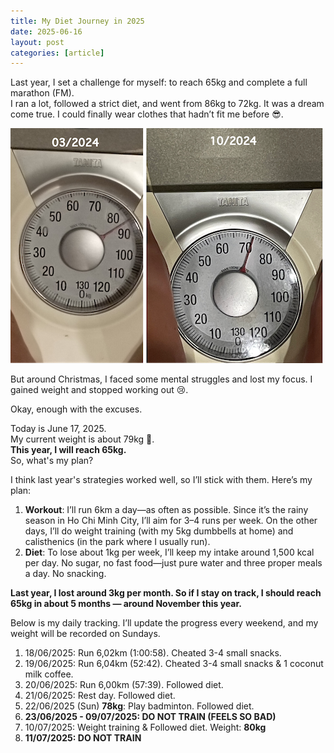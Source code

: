 ```yaml
---
title: My Diet Journey in 2025
date: 2025-06-16
layout: post
categories: [article]
---
```


Last year, I set a challenge for myself: to reach 65kg and complete a full marathon (FM).  
I ran a lot, followed a strict diet, and went from 86kg to 72kg. It was a dream come true. I could finally wear clothes that hadn’t fit me before 😎.  

![My Weight Progress in 2024](/assets/images/my-weight-progress-2024.png)

But around Christmas, I faced some mental struggles and lost my focus. I gained weight and stopped working out 😢.  

Okay, enough with the excuses.  

Today is June 17, 2025.  
My current weight is about 79kg 🐖.  
**This year, I will reach 65kg.**  
So, what's my plan?  

I think last year's strategies worked well, so I’ll stick with them.
Here’s my plan:
1. **Workout**:
I’ll run 6km a day—as often as possible. Since it’s the rainy season in Ho Chi Minh City, I’ll aim for 3–4 runs per week. On the other days, I’ll do weight training (with my 5kg dumbbells at home) and calisthenics (in the park where I usually run).
2. **Diet**:
To lose about 1kg per week, I’ll keep my intake around 1,500 kcal per day. No sugar, no fast food—just pure water and three proper meals a day. No snacking.

**Last year, I lost around 3kg per month. So if I stay on track, I should reach 65kg in about 5 months — around November this year.**

Below is my daily tracking. I’ll update the progress every weekend, and my weight will be recorded on Sundays.
1. 18/06/2025: Run 6,02km (1:00:58). Cheated 3-4 small snacks.
2. 19/06/2025: Run 6,04km (52:42). Cheated 3-4 small snacks & 1 coconut milk coffee.
3. 20/06/2025: Run 6,00km (57:39). Followed diet.
4. 21/06/2025: Rest day. Followed diet.
5. 22/06/2025 (Sun) **78kg**: Play badminton. Followed diet.
6. **23/06/2025 - 09/07/2025: DO NOT TRAIN (FEELS SO BAD)**
7. 10/07/2025: Weight training & Followed diet. Weight: **80kg**
8. **11/07/2025: DO NOT TRAIN**
